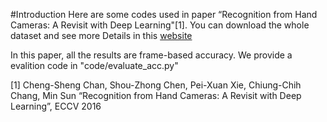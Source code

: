 
#Introduction
Here are some codes used in paper “Recognition from Hand Cameras: A Revisit with Deep Learning"[1].
You can download the whole dataset and see more Details in this [website](http://google.com.tw)

In this paper, all the results are frame-based accuracy.
We provide a evalition code in "code/evaluate_acc.py"


[1] Cheng-Sheng Chan, Shou-Zhong Chen, Pei-Xuan Xie, Chiung-Chih Chang, Min Sun “Recognition from Hand Cameras: A Revisit with Deep Learning”, ECCV 2016 

